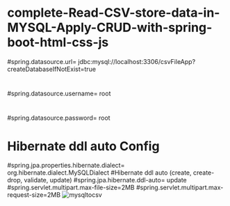 ﻿# complete-Read-CSV-store-data-in-MYSQL-Apply-CRUD-with-spring-boot-html-css-js

#spring.datasource.url= jdbc:mysql://localhost:3306/csvFileApp?createDatabaseIfNotExist=true
#
#spring.datasource.username= root
#
#spring.datasource.password= root

# Hibernate ddl auto Config
#spring.jpa.properties.hibernate.dialect= org.hibernate.dialect.MySQLDialect
#Hibernate ddl auto (create, create-drop, validate, update)
#spring.jpa.hibernate.ddl-auto= update
#spring.servlet.multipart.max-file-size=2MB
#spring.servlet.multipart.max-request-size=2MB
![mysqltocsv](https://user-images.githubusercontent.com/89000833/205434409-2240752e-31a5-42d4-b07c-b92888520d06.PNG)
